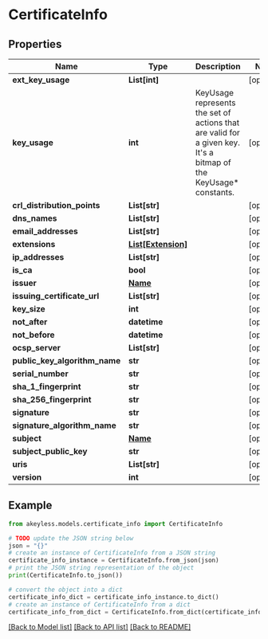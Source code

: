 # CertificateInfo


## Properties

Name | Type | Description | Notes
------------ | ------------- | ------------- | -------------
**ext_key_usage** | **List[int]** |  | [optional] 
**key_usage** | **int** | KeyUsage represents the set of actions that are valid for a given key. It&#39;s a bitmap of the KeyUsage* constants. | [optional] 
**crl_distribution_points** | **List[str]** |  | [optional] 
**dns_names** | **List[str]** |  | [optional] 
**email_addresses** | **List[str]** |  | [optional] 
**extensions** | [**List[Extension]**](Extension.md) |  | [optional] 
**ip_addresses** | **List[str]** |  | [optional] 
**is_ca** | **bool** |  | [optional] 
**issuer** | [**Name**](Name.md) |  | [optional] 
**issuing_certificate_url** | **List[str]** |  | [optional] 
**key_size** | **int** |  | [optional] 
**not_after** | **datetime** |  | [optional] 
**not_before** | **datetime** |  | [optional] 
**ocsp_server** | **List[str]** |  | [optional] 
**public_key_algorithm_name** | **str** |  | [optional] 
**serial_number** | **str** |  | [optional] 
**sha_1_fingerprint** | **str** |  | [optional] 
**sha_256_fingerprint** | **str** |  | [optional] 
**signature** | **str** |  | [optional] 
**signature_algorithm_name** | **str** |  | [optional] 
**subject** | [**Name**](Name.md) |  | [optional] 
**subject_public_key** | **str** |  | [optional] 
**uris** | **List[str]** |  | [optional] 
**version** | **int** |  | [optional] 

## Example

```python
from akeyless.models.certificate_info import CertificateInfo

# TODO update the JSON string below
json = "{}"
# create an instance of CertificateInfo from a JSON string
certificate_info_instance = CertificateInfo.from_json(json)
# print the JSON string representation of the object
print(CertificateInfo.to_json())

# convert the object into a dict
certificate_info_dict = certificate_info_instance.to_dict()
# create an instance of CertificateInfo from a dict
certificate_info_from_dict = CertificateInfo.from_dict(certificate_info_dict)
```
[[Back to Model list]](../README.md#documentation-for-models) [[Back to API list]](../README.md#documentation-for-api-endpoints) [[Back to README]](../README.md)


